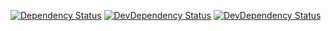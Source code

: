 [![Dependency Status](https://david-dm.org/draykcirb/brickyard-command-dev.svg)](https://david-dm.org/draykcirb/brickyard-command-dev)
[![DevDependency Status](https://david-dm.org/draykcirb/brickyard-command-dev/dev-status.svg)](https://david-dm.org/draykcirb/brickyard-command-dev?type=dev)
[![DevDependency Status](https://david-dm.org/draykcirb/brickyard-command-dev/peer-status.svg)](https://david-dm.org/draykcirb/brickyard-command-dev?type=peer)
